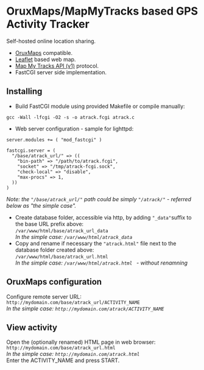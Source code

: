 # OruxMaps/MapMyTracks based GPS Activity Tracker

Self-hosted online location sharing.  
 - [OruxMaps](https://www.oruxmaps.com/cs/en/) compatible.
 - [Leaflet](https://leafletjs.com/) based web map.
 - [Map My Tracks API (v1)](https://github.com/MapMyTracks/api-v1) protocol.  
 - FastCGI server side implementation.

## Installing
* Build FastCGI module using provided Makefile or compile manually:  
```
gcc -Wall -lfcgi -O2 -s -o atrack.fcgi atrack.c
```
* Web server configuration - sample for lighttpd:  
```
server.modules += ( "mod_fastcgi" )

fastcgi.server = (
  "/base/atrack_url/" => ((
    "bin-path" => "/path/to/atrack.fcgi",
    "socket" => "/tmp/atrack-fcgi.sock",
    "check-local" => "disable",
    "max-procs" => 1,
  ))
)
```
*Note: the `"/base/atrack_url/"` path could be simply `"/atrack/"` - referred below as "the simple case".*  
* Create database folder, accessible via http, by adding `"_data"`suffix to the base URL prefix above:  
`/var/www/html/base/atrack_url_data`  
*In the simple case: `/var/www/html/atrack_data`*  
* Copy and rename if necessary the `"atrack.html"` file next to the database folder created above:  
`/var/www/html/base/atrack_url.html`  
*In the simple case:  `/var/www/html/atrack.html ` - without renamning*  
## OruxMaps configuration
Configure remote server URL:  
`http://mydomain.com/base/atrack_url/ACTIVITY_NAME`  
*In the simple case: `http://mydomain.com/atrack/ACTIVITY_NAME`*  
## View activity
Open the (optionally renamed) HTML page in web browser:  
`http://mydomain.com/base/atrack_url.html`  
*In the simple case: `http://mydomain.com/atrack.html`*  
Enter the ACTIVITY_NAME and press START.  
